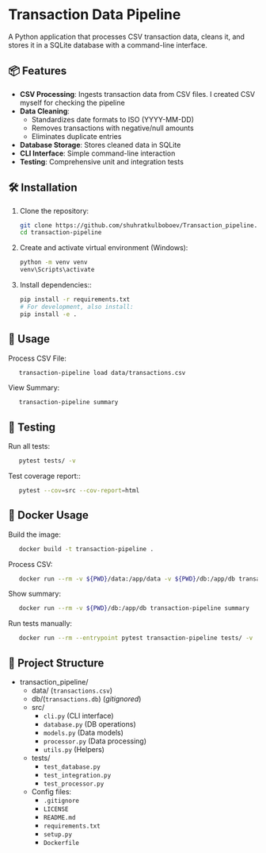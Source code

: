 # Transaction Data Pipeline

A Python application that processes CSV transaction data, cleans it, and stores it in a SQLite database with a command-line interface.

## 📦 Features

- **CSV Processing**: Ingests transaction data from CSV files. I created CSV myself for checking the pipeline
- **Data Cleaning**:
  - Standardizes date formats to ISO (YYYY-MM-DD)
  - Removes transactions with negative/null amounts
  - Eliminates duplicate entries
- **Database Storage**: Stores cleaned data in SQLite
- **CLI Interface**: Simple command-line interaction
- **Testing**: Comprehensive unit and integration tests

## 🛠️ Installation

1. Clone the repository:
   ```bash
   git clone https://github.com/shuhratkulboboev/Transaction_pipeline.git
   cd transaction-pipeline
2. Create and activate virtual environment (Windows):
   ```bash
   python -m venv venv
   venv\Scripts\activate
3. Install dependencies::
   ```bash
   pip install -r requirements.txt
   # For development, also install:
   pip install -e .
## 🚀 Usage
Process CSV File:
```bash
   transaction-pipeline load data/transactions.csv
```
View Summary:
```bash
   transaction-pipeline summary
```
## 🧪 Testing
Run all tests:
```bash
   pytest tests/ -v
```
Test coverage report::
```bash
   pytest --cov=src --cov-report=html
```
## 🚀 Docker Usage
Build the image:
```bash
   docker build -t transaction-pipeline .
```
Process CSV:
```bash
   docker run --rm -v ${PWD}/data:/app/data -v ${PWD}/db:/app/db transaction-pipeline load data/transactions.csv
```
Show summary:
```bash
   docker run --rm -v ${PWD}/db:/app/db transaction-pipeline summary
```
Run tests manually:
```bash
   docker run --rm --entrypoint pytest transaction-pipeline tests/ -v
```
## 📂 Project Structure

- transaction_pipeline/
  - data/ (`transactions.csv`)
  - db/(`transactions.db`) (*gitignored*)
  - src/
    - `cli.py` (CLI interface)
    - `database.py` (DB operations)
    - `models.py` (Data models)
    - `processor.py` (Data processing)
    - `utils.py` (Helpers)
  - tests/
    - `test_database.py`
    - `test_integration.py`
    - `test_processor.py`
  - Config files:
    - `.gitignore`
    - `LICENSE`
    - `README.md`
    - `requirements.txt`
    - `setup.py`
    - `Dockerfile`
